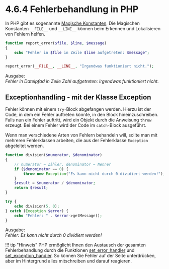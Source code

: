 # 4.6.4 Fehlerbehandlung in PHP

In PHP gibt es sogenannte [Magische Konstanten](http://php.net/manual/de/language.constants.predefined.php). Die Magischen Konstanten `__FILE__` und `__LINE__` können beim Erkennen und Lokalisieren von Fehlern helfen.

```php linenums="1"
function report_error($file, $line, $message)
{
    echo "Fehler in $file in Zeile $line aufgetreten: $message";
}

report_error(__FILE__, __LINE__, "Irgendwas funktioniert nicht.");
```

Ausgabe:<br>
*Fehler in Dateipfad in Zeile Zahl aufgetreten: Irgendwas funktioniert nicht.*

## Exceptionhandling - mit der Klasse Exception

Fehler können mit einem `try`-Block abgefangen werden. Hierzu ist der Code, in dem ein Fehler auftreten könnte, in den Block hineinzuschreiben. Falls nun ein Fehler auftritt, wird ein Objekt durch die Anweisung `throw` erzeugt. Bei einem Fehler wird der Code im `catch`-Block ausgeführt.

Wenn man verschiedene Arten von Fehlern behandeln will, sollte man mit mehreren Fehlerklassen arbeiten, die aus der Fehlerklasse `Exception` abgeleitet werden.

```php linenums="1"
function division($numerator, $denominator)
{
    // numerator = Zähler, denominator = Nenner
    if ($denominator == 0) {
        throw new Exception("Es kann nicht durch 0 dividiert werden!");
    }    
    $result = $numerator / $denominator;
    return $result;
}

try {
    echo division(5, 0);
} catch (Exception $error) {
    echo "Fehler: " . $error->getMessage();
}
```

Ausgabe:<br>
*Fehler: Es kann nicht durch 0 dividiert werden!*

!!! tip "Hinweis"
    PHP ermöglicht Ihnen den Austausch der gesamten Fehlerbehandlung durch die Funktionen [set_error_handler](http://php.net/manual/de/function.set-error-handler.php) und [set_exception_handler](http://php.net/manual/de/function.set-exception-handler.php). So können Sie Fehler auf der Seite unterdrücken, aber im Hintergrund alles mitschreiben und darauf reagieren.
